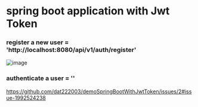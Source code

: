 # spring boot application with Jwt Token

### register a new user = 'http://localhost:8080/api/v1/auth/register'
![image](https://github.com/dat222003/demoSpringBootWithJwtToken/assets/103916721/663ba7c4-6e6d-4c77-beca-b7d413e27da1)

### authenticate a user = ''
https://github.com/dat222003/demoSpringBootWithJwtToken/issues/2#issue-1992524238

